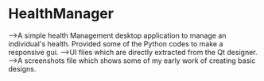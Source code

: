# HealthManager

-->A simple health Management desktop application to manage an individual's health. Provided some of the Python codes to make a responsive gui.
-->UI files which are directly extracted from the Qt designer.
-->A screenshots file which shows some of my early work  of creating basic designs. 
